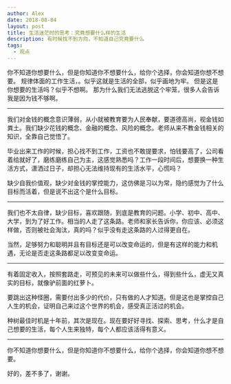 ```yaml
---
author: Alex
date: 2018-08-04
layout: post
title: 生活迷茫时的思考：究竟想要什么样的生活
description: 有时候找不到方向，不知道自己究竟要什么
tags:
  - 观点
---
```


你不知道你想要什么，但是你知道你不想要什么，给你个选择，你会知道你想不想要。
规律体面的工作生活，。似乎这就是生活的全部，似乎画地为牢。
但是这是你想要的生活吗？似乎不想啊。
那为什么我们无法逃脱这个牢笼，很多人会告诉我是因为钱不够啊。

--------

我们对金钱的概念意识薄弱，从小就被教育要为人民奉献，要道德高尚，视金钱如粪土。我们缺少花钱的概念、金融的概念、风险的概念。老师从来不教金钱相关的知识，全靠自己觉悟了。

毕业出来工作的时候，担心找不到工作，工资也不敢提要求，怕钱要高了，公司看着给就好了，磨练磨练自己为主，这感觉熟悉吗？工作一段时间后，想要换一种生活方式，潇洒过日子，却担心无法维持现有的生活水平，心慌吗？

缺少自我价值观，缺少对金钱的掌控能力，这仿佛是习以为常，隐约感觉为了什么目标而活着，但是说不出这个是什么目标。

--------

我们也不太自律，缺少目标，喜欢跟随，到底是教育的问题。小学、初中、高中、大学，到为了好工作。相当的人走了这条路。老师和家长告诉你，你应该、必须这样做，否则被社会淘汰，真的吗？似乎没有走这条路的人过得更自在。

当然，足够努力和聪明并且有目标还是可以改变命运的，但是有这样的能力和机遇，无论是否走这条路都足以改变变命运。

--------

有着固定收入，按照套路走，可预见的未来可以做些什么，得到些什么，虚无又真实的目标，就像驴前面的红萝卜。

要跳出这种怪圈，需要付出多少的代价，只有做的人才知道。但是这也是掌控自己人生的机会，证明自己来过这个世界的机会，感受真正活过的机会。

种树最佳时机是十年前，其次是现在。现在要好好寻找、探索、思考，什么才是自己想要的生活，每个人生来独特，每个人都应该活得有意义。

--------

你不知道你想要什么，但是你知道你不想要什么，给你个选择，你会知道你想不想要。

好的，差不多了，谢谢。
